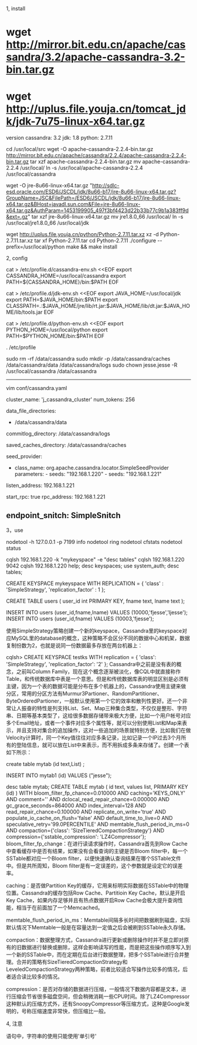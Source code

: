 

1, install

# wget http://mirror.bit.edu.cn/apache/cassandra/3.2/apache-cassandra-3.2-bin.tar.gz
# wget http://uplus.file.youja.cn/tomcat_jdk/jdk-7u75-linux-x64.tar.gz

version
cassandra: 3.2
jdk: 1.8
python: 2.7.11

cd /usr/local/src
wget -O apache-cassandra-2.2.4-bin.tar.gz http://mirror.bit.edu.cn/apache/cassandra/2.2.4/apache-cassandra-2.2.4-bin.tar.gz
tar xzf apache-cassandra-2.2.4-bin.tar.gz
mv apache-cassandra-2.2.4 /usr/local/
ln -s /usr/local/apache-cassandra-2.2.4 /usr/local/cassandra

wget -O jre-8u66-linux-x64.tar.gz "http://sdlc-esd.oracle.com/ESD6/JSCDL/jdk/8u66-b17/jre-8u66-linux-x64.tar.gz?GroupName=JSC&FilePath=/ESD6/JSCDL/jdk/8u66-b17/jre-8u66-linux-x64.tar.gz&BHost=javadl.sun.com&File=jre-8u66-linux-x64.tar.gz&AuthParam=1453199905_497f3bf4423d22b33b77c9b1a383ff9d&ext=.gz"
tar xzf jre-8u66-linux-x64.tar.gz
mv jre1.8.0_66 /usr/local/
ln -s /usr/local/jre1.8.0_66 /usr/local/jdk

wget http://uplus.file.youja.cn/python/Python-2.7.11.tar.xz
xz -d Python-2.7.11.tar.xz
tar xf Python-2.7.11.tar
cd Python-2.7.11
./configure --prefix=/usr/local/python
make && make install

2, config

cat > /etc/profile.d/cassandra-env.sh <<EOF
export CASSANDRA_HOME=/usr/local/cassandra
export PATH=\${CASSANDRA_HOME}/bin:\$PATH
EOF

cat > /etc/profile.d/jdk-env.sh <<EOF
export JAVA_HOME=/usr/local/jdk
export PATH=\$JAVA_HOME/bin:\$PATH
export CLASSPATH=.:\$JAVA_HOME/jre/lib/rt.jar:\$JAVA_HOME/lib/dt.jar:\$JAVA_HOME/lib/tools.jar
EOF

cat > /etc/profile.d/python-env.sh <<EOF
export PYTHON_HOME=/usr/local/python
export PATH=$PYTHON_HOME/bin:\$PATH
EOF

. /etc/profile

sudo rm -rf /data/cassandra
sudo mkdir -p /data/cassandra/caches /data/cassandra/data /data/cassandra/logs
sudo chown jesse.jesse -R /usr/local/cassandra /data/cassandra

----
vim conf/cassandra.yaml

cluster_name: 'j_cassandra_cluster'
num_tokens: 256

data_file_directories:
- /data/cassandra/data

commitlog_directory: /data/cassandra/logs

saved_caches_directory: /data/cassandra/caches

seed_provider:
- class_name: org.apache.cassandra.locator.SimpleSeedProvider
  parameters:
      - seeds: "192.168.1.220"
      - seeds: "192.168.1.221"

listen_address: 192.168.1.221

start_rpc: true
rpc_address: 192.168.1.221

endpoint_snitch: SimpleSnitch
----

3，use

nodetool -h 127.0.0.1 -p 7199 info
nodetool ring
nodetool cfstats
nodetool status

cqlsh 192.168.1.220 -k "mykeyspace" -e "desc tables"
cqlsh 192.168.1.220 9042
cqlsh 192.168.1.220
help;
desc keyspaces;
use system_auth;
desc tables;

CREATE KEYSPACE mykeyspace 
 WITH REPLICATION = { 
  'class' : 'SimpleStrategy', 
  'replication_factor' : 1 
};

CREATE TABLE users (
 user_id int PRIMARY KEY,
 fname text,
 lname text
);

INSERT INTO users (user_id,fname,lname)
 VALUES (10000,'fjesse','ljesse');
INSERT INTO users (user_id,fname)
 VALUES (10003,'fjesse');

使用SimpleStrategy策略创建一个新的keyspace，Cassandra里的keyspace对应MySQL里的database的概念，这种策略不会区分不同的数据中心和机架，数据复制份数为2，也就是说同一份数据最多存放在两台机器上：

cqlsh> CREATE KEYSPACE testks
 WITH replication = {
  'class': 'SimpleStrategy',
  'replication_factor': '2'
};
Cassandra中之前是没有表的概念，之前叫Column Family，现在这个概念逐渐被淡化，像CQL中就直接称作Table，和传统数据库中表是一个意思。但是和传统数据库表的明显区别是必须有主键，因为一个表的数据可能是分布在多个机器上的，Cassandra使用主键来做分区，常用的分区方法有Murmur3Partioner、RandomPartitioner、ByteOrderedPartioner，一般默认使用第一个它的效率和散列性更好。还一个非常让人振奋的特性是列支持List、Set、Map三种集合类型，不仅仅是整形、字符串、日期等基本类型了，这给很多数据存储带来极大方便，比如一个用户帐号对应多个Email地址，或者一个事件对应多个属性等，就可以分别使用List和Map来表示，并且支持对集合的追加操作，这对一些追加的场景就特别方便，比如我们在做Velocity计算时，同一个Key值往往对应多条记录，比如记录一个IP过去3个月所有的登陆信息，就可以放在List中来表示，而不用拆成多条来存储了。创建一个表如下所示：

create table mytab (id text,List<text>) ;

INSERT INTO mytab1 (id) VALUES ("jesse");

desc table mytab;
CREATE TABLE mytab (
  id text,
  values list<text>,
  PRIMARY KEY (id)
) WITH
  bloom_filter_fp_chance=0.010000 AND
  caching='KEYS_ONLY' AND
  comment='' AND
  dclocal_read_repair_chance=0.000000 AND
  gc_grace_seconds=864000 AND
  index_interval=128 AND
  read_repair_chance=0.100000 AND
  replicate_on_write='true' AND
  populate_io_cache_on_flush='false' AND
  default_time_to_live=0 AND
  speculative_retry='99.0PERCENTILE' AND
  memtable_flush_period_in_ms=0 AND
  compaction={'class': 'SizeTieredCompactionStrategy'} AND
  compression={'sstable_compression': 'LZ4Compressor'};
bloom_filter_fp_change：在进行读请求操作时，Cassandra首先到Row Cache中查看缓存中是否有结果，如果没有会看查询的主键是否Bloom filter中，每一个SSTable都对应一个Bloom filter，以便快速确认查询结果在哪个SSTable文件中。但是共所周知，Bloom filter是有一定误差的，这个参数就是设定它的误差率。

caching：是否做Partition Key的缓存，它用来标明实际数据在SSTable中的物理位置。Cassandra的缓存包括Row Cache、Partitioin Key Cache，默认是开启Key Cache，如果内存足够并且有热点数据开启Row Cache会极大提升查询性能，相当于在前面加了一个Memcached。

memtable_flush_period_in_ms：Memtable间隔多长时间把数据刷到磁盘，实际默认情况下Memtable一般是在容量达到一定值之后会被刷到SSTable永久存储。

compaction：数据整理方式，Cassandra进行更新或删除操作时并不是立即对原有的旧数据进行替换或删除，这样会影响读写的性能，而是把这些操作顺序写入到一个新的SSTable中，而在定期在后台进行数据整理，把多个SSTable进行合并整理。合并的策略有SizeTieredCompactionStrategy和LeveledCompactionStrategy两种策略，前者比较适合写操作比较多的情况，后者适合读比较多的情况。

compression：是否对存储的数据进行压缩，一般情况下数据内容都是文本，进行压缩会节省很多磁盘空间，但会稍微消耗一些CPU时间。除了LZ4Compressor这种默认的压缩方式外，还有SnoopyCompressor等压缩方式，这种是Google发明的，号称压缩速度非常快，但压缩比一般。






4, 注意

语句中，字符串的使用只能使用'单引号'



















